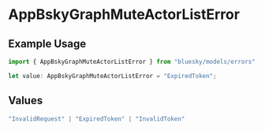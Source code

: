 # AppBskyGraphMuteActorListError

## Example Usage

```typescript
import { AppBskyGraphMuteActorListError } from "bluesky/models/errors";

let value: AppBskyGraphMuteActorListError = "ExpiredToken";
```

## Values

```typescript
"InvalidRequest" | "ExpiredToken" | "InvalidToken"
```